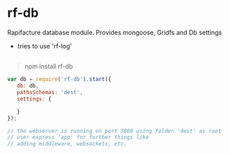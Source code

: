 # rf-db
Rapifacture database module. Provides mongoose, Gridfs and Db settings

* tries to use 'rf-log'


##

>npm install rf-db

```js
var db = require('rf-db').start({
   db: db,
   pathsSchemas: 'dest',
   settings: {

   }
});

// the webserver is running on port 3000 using folder 'dest' as root
// user express 'app' for further things like
// adding middleware, websockets, etc.
```

